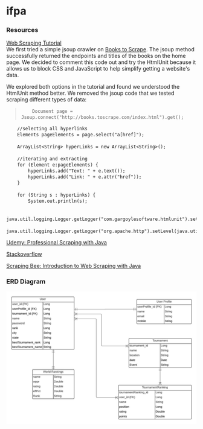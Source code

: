 # ifpa

### Resources
[Web Scraping Tutorial](https://zenscrape.com/java-web-scraping-comprehensive-tutorial/)  
We first tried a simple jsoup crawler on [Books to Scrape](http://books.toscrape.com/index.html). The jsoup method successfully returned the endpoints and titles of the books on the home page. We decided to comment this code out and try the HtmlUnit because it allows us to block CSS and JavaScript to help simplify getting a website's data.  

We explored both options in the tutorial and found we understood the HtmlUnit method better. We removed the jsoup code that we tested scraping different types of data:  
>         Document page = Jsoup.connect("http://books.toscrape.com/index.html").get();

        //selecting all hyperlinks
        Elements pageElements = page.select("a[href]");

        ArrayList<String> hyperLinks = new ArrayList<String>();

        //iterating and extracting
        for (Element e:pageElements) {
            hyperLinks.add("Text: " + e.text());
            hyperLinks.add("Link: " + e.attr("href"));
        }

        for (String s : hyperLinks) {
            System.out.println(s);

        java.util.logging.Logger.getLogger("com.gargoylesoftware.htmlunit").setLevel(java.util.logging.Level.OFF);
        java.util.logging.Logger.getLogger("org.apache.http").setLevel(java.util.logging.Level.OFF);

[Udemy: Professional Scraping with Java](https://www.udemy.com/course/learn-web-scraping-with-java-in-just-1-hour/)

[Stackoverflow](stackoverflow.com)

[Scraping Bee: Introduction to Web Scraping with Java](https://www.scrapingbee.com/blog/introduction-to-web-scraping-with-java/)

### ERD Diagram
![ERD Diagram](photos/pinball-app.jpeg)
